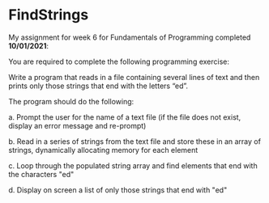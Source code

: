 # FindStrings

My assignment for week 6 for Fundamentals of Programming completed **10/01/2021**:

You are required to complete the following programming exercise:

Write a program that reads in a file containing several lines of text and then prints only those strings that end with the letters “ed”.

The program should do the following:

a.	Prompt the user for the name of a text file (if the file does not exist, display an error message and re-prompt)

b.	Read in a series of strings from the text file and store these in an array of strings, dynamically allocating memory for each element

c.	Loop through the populated string array and find elements that end with the characters "ed"

d.	Display on screen a list of only those strings that end with "ed"

